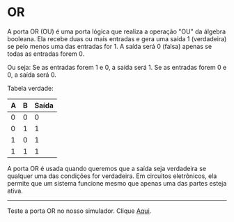 # OR

A porta OR (OU) é uma porta lógica que realiza a operação "OU" da álgebra booleana. Ela recebe duas ou mais entradas e gera uma saída 1 (verdadeira) se pelo menos uma das entradas for 1. A saída será 0 (falsa) apenas se todas as entradas forem 0.

Ou seja:
Se as entradas forem 1 e 0, a saída será 1.
Se as entradas forem 0 e 0, a saída será 0.

Tabela verdade:

| A | B | Saída |
|---|---|-------|
| 0 | 0 |   0   |
| 0 | 1 |   1   |
| 1 | 0 |   1   |
| 1 | 1 |   1   |

A porta OR é usada quando queremos que a saída seja verdadeira se qualquer uma das condições for verdadeira. Em circuitos eletrônicos, ela permite que um sistema funcione mesmo que apenas uma das partes esteja ativa.

---

Teste a porta OR no nosso simulador. Clique [Aqui](https://umbarril.github.io/logic-simulator).
